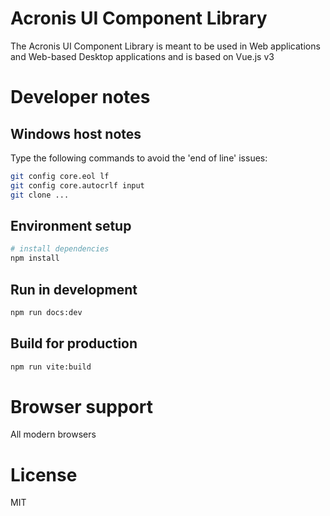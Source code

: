 # Acronis UI Component Library

The Acronis UI Component Library is meant to be used in Web applications and Web-based Desktop applications and is based on Vue.js v3

# Developer notes

## Windows host notes

Type the following commands to avoid the 'end of line' issues:

```bash
git config core.eol lf
git config core.autocrlf input
git clone ...
```

## Environment setup

``` bash
# install dependencies
npm install
```

## Run in development

```bash
npm run docs:dev
```

## Build for production

```bash
npm run vite:build
```

# Browser support
All modern browsers

# License
MIT
